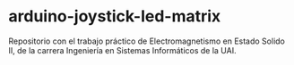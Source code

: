 # arduino-joystick-led-matrix
Repositorio con el trabajo práctico de Electromagnetismo en Estado Solido II, de la carrera Ingeniería en Sistemas Informáticos de la UAI.
